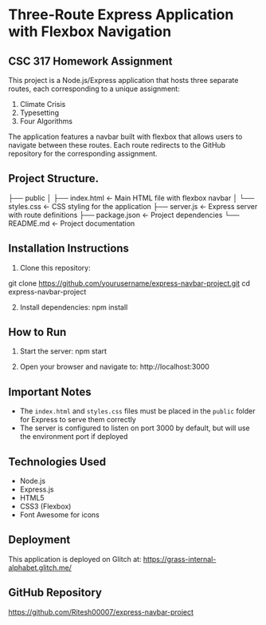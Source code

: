 # Three-Route Express Application with Flexbox Navigation

## CSC 317 Homework Assignment

This project is a Node.js/Express application that hosts three separate routes, each corresponding to a unique assignment:

1. Climate Crisis
2. Typesetting
3. Four Algorithms

The application features a navbar built with flexbox that allows users to navigate between these routes. Each route redirects to the GitHub repository for the corresponding assignment.

## Project Structure.
├── public
│   ├── index.html  <- Main HTML file with flexbox navbar
│   └── styles.css  <- CSS styling for the application
├── server.js       <- Express server with route definitions
├── package.json    <- Project dependencies
└── README.md       <- Project documentation

## Installation Instructions

1. Clone this repository:

git clone https://github.com/yourusername/express-navbar-project.git
cd express-navbar-project

2. Install dependencies:
npm install

## How to Run

1. Start the server:
npm start

2. Open your browser and navigate to:
http://localhost:3000

## Important Notes

- The `index.html` and `styles.css` files must be placed in the `public` folder for Express to serve them correctly
- The server is configured to listen on port 3000 by default, but will use the environment port if deployed

## Technologies Used

- Node.js
- Express.js
- HTML5
- CSS3 (Flexbox)
- Font Awesome for icons

## Deployment

This application is deployed on Glitch at:
https://grass-internal-alphabet.glitch.me/

## GitHub Repository

https://github.com/Ritesh00007/express-navbar-project

